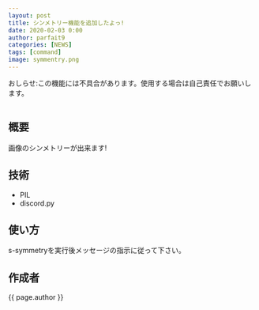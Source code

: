 ```yaml
---
layout: post
title: シンメトリー機能を追加したよっ!
date: 2020-02-03 0:00
author: parfait9
categories: [NEWS]
tags: [command]
image: symmentry.png
---
```

おしらせ:この機能には不具合があります。使用する場合は自己責任でお願いします。

<img src="{{ site.url }}/img/news/symmentry.png" title="" class="team-img">

## 概要
画像のシンメトリーが出来ます!

## 技術
 - PIL
 - discord.py

## 使い方
s-symmetryを実行後メッセージの指示に従って下さい。

## 作成者
{{ page.author }}